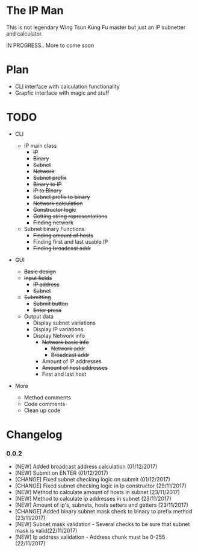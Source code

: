# The IP Man

This is not legendary Wing Tsun Kung Fu master but just an IP subnetter and calculator.

IN PROGRESS.. More to come soon

# Plan
* CLI interface with calculation functionality
* Grapfic interface with magic and stuff

# TODO
* CLI
    * IP main class
        * <s>IP</s>
        * <s>Binary</s>
        * <s>Subnet</s>
        * <s>Network</s>
        * <s>Subnet prefix</s>
        * <s>Binary to IP</s>
        * <s>IP to Binary</s>
        * <s>Subnet prefix to binary</s>
        * <s>Network calculation</s>
        * <s>Constructor logic</s>
        * <s>Getting string representations</s>
        * <s>Finding network</s>
    * Subnet binary Functions
        * <s>Finding amount of hosts</s>
        * Finding first and last usable IP
        * <s>Finding broadcast addr</s>
        
* GUI
    * <s>Basic design</s>
    * <s>Input fields</s>
        * <s>IP address</s>
        * <s>Subnet</s>
    * <s>Submitting</s>
        * <s>Submit button</s>
        * <s>Enter press</s>
    * Output data
        * Display subnet variations
        * Display IP variations
        * Display Network info
            * <s>Network basic info</s>
                * <s>Network addr</s>
                * <s>Broadcast addr</s>
            * Amount of IP addresses
            * <s>Amount of host addresses</s>
            * First and last host
            
    
    
* More
    * Method comments
    * Code comments
    * Clean up code
    
    


# Changelog
### 0.0.2
* [NEW] Added broadcast address calculation (01/12/2017)
* [NEW] Submit on ENTER (01/12/2017)
* [CHANGE] Fixed subnet checking logic on submit (01/12/2017)
* [CHANGE] Fixed subnet checking logic in Ip constructor (29/11/2017)
* [NEW] Method to calculate amount of hosts in subnet (23/11/2017)
* [NEW] Method to calculate ip addresses in subnet (23/11/2017)
* [NEW] Amount of ip's, subnets, hosts setters and getters (23/11/2017)
* [CHANGE] Added binary subnet mask check to binary to prefix method (23/11/2017) 
* [NEW] Subnet mask validation - Several checks to be sure that subnet mask is valid(22/11/2017)
* [NEW] Ip address validation - Address chunk must be 0-255 (22/11/2017)




